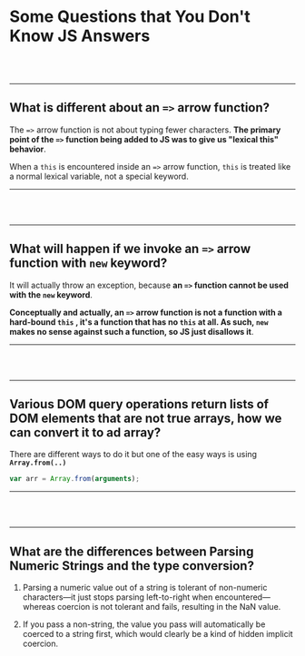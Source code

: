 # Some Questions that You Don't Know JS Answers

<br><br>

---

## What is different about an `=>` arrow function?

The `=>` arrow function is not about typing fewer characters. **The primary point of the `=>` function being added to JS was to give us "lexical this" behavior**.

When a `this` is encountered inside an `=>` arrow function, `this` is treated like a normal lexical variable, not a special keyword.

---

<br><br>

---

## What will happen if we invoke an `=>` arrow function with `new` keyword?

It will actually throw an exception, because **an `=>` function cannot be used with the `new` keyword**.

**Conceptually and actually, an `=>` arrow function is not a function with a hard-bound `this` , it's a function that has no `this` at all. As such, `new` makes no sense against such a function, so JS just disallows it**.

---

<br><br>

---

## Various DOM query operations return lists of DOM elements that are not true arrays, how we can convert it to ad array?

There are different ways to do it but one of the easy ways is using **`Array.from(..)`**

```js
var arr = Array.from(arguments);
```

---

<br><br>

---

## What are the differences between Parsing Numeric Strings and the type conversion?

1. Parsing a numeric value out of a string is tolerant of non-numeric characters—it just stops parsing left-to-right when encountered— whereas coercion is not tolerant and fails, resulting in the NaN value.

2. If you pass a non-string, the value you pass will automatically be coerced to a string first, which would clearly be a kind of hidden implicit coercion.
